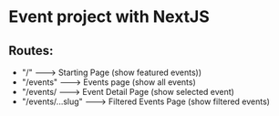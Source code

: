 # Event project with NextJS

## Routes:

-   "/" ---> Starting Page (show featured events))
-   "/events" ---> Events page (show all events)
-   "/events/<some-id> ---> Event Detail Page (show selected event)
-   "/events/...slug" ---> Filtered Events Page (show filtered events)
